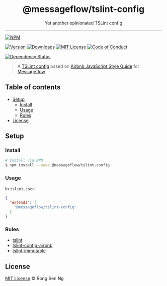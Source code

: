 <div align="center" style="text-align: center;">
  <h1 style="border-bottom: none;">@messageflow/tslint-config</h1>

  <p>Yet another opinionated TSLint config</p>
</div>

<hr />

[![NPM][nodei-badge]][nodei-url]

[![Version][version-badge]][version-url]
[![Downloads][downloads-badge]][downloads-url]
[![MIT License][mit-license-badge]][mit-license-url]
[![Code of Conduct][coc-badge]][coc-url]

[![Dependency Status][daviddm-badge]][daviddm-url]
<!-- [![NSP Status][nsp-badge]][nsp-url] -->

> A [TSLint config][tslint-config-url] based on [Airbnb JavaScript Style Guide][airbnb-javascript-style-guide-url] for [Messageflow][messageflow-url]

## Table of contents

- [Setup](#setup)
  - [Install](#install)
  - [Usage](#usage)
  - [Rules](#rules)
- [License](#license)

## Setup

### Install

```sh
# Install via NPM
$ npm install --save @messageflow/tslint-config
```

### Usage

In `tslint.json`

```json
{
  "extends": [
    "@messageflow/tslint-config"
  ]
}
```

### Rules

- [tslint][tslint-url]
- [tslint-config-airbnb][tslint-config-airbnb-url]
- [tslint-immutable][tslint-immutable-url]

## License

[MIT License](https://motss.mit-license.org/) © Rong Sen Ng

<!-- References -->
[typescript-url]: https://github.com/Microsoft/TypeScript
[node-js-url]: https://nodejs.org
[npm-url]: https://www.npmjs.com
[node-releases-url]: https://nodejs.org/en/download/releases
[tslint-config-url]: https://palantir.github.io/tslint/usage/tslint-json
[airbnb-javascript-style-guide-url]: https://github.com/airbnb/javascript
[messageflow-url]: https://github.com/Messageflow
[tslint-url]: https://github.com/palantir/tslint
[tslint-config-airbnb-url]: https://github.com/progre/tslint-config-airbnb
[tslint-immutable-url]: https://github.com/jonaskello/tslint-immutable

<!-- Badges -->
[nodei-badge]: https://nodei.co/npm/@messageflow/tslint-config.png?downloads=true&downloadRank=true&stars=true

[version-badge]: https://img.shields.io/npm/v/@messageflow/tslint-config.svg?style=flat-square
[downloads-badge]: https://img.shields.io/npm/dm/@messageflow/tslint-config.svg?style=flat-square
[mit-license-badge]: https://img.shields.io/github/license/mashape/apistatus.svg?style=flat-square
[coc-badge]: https://img.shields.io/badge/code%20of-conduct-ff69b4.svg?style=flat-square

[daviddm-badge]: https://img.shields.io/david/Messageflow/tslint-config.svg?style=flat-square
<!-- [nsp-badge]: https://nodesecurity.io/orgs/messageflow/projects/374cb503-b2d9-43e7-88d4-15f3cf55c0b5/badge?style=flat-square -->

<!-- Links -->
[nodei-url]: https://nodei.co/npm/@messageflow/tslint-config

[version-url]: https://www.npmjs.com/package/@messageflow/tslint-config
[downloads-url]: http://www.npmtrends.com/@messageflow/tslint-config
[mit-license-url]: https://github.com/Messageflow/tslint-config/blob/master/LICENSE
[coc-url]: https://github.com/Messageflow/tslint-config/blob/master/CODE_OF_CONDUCT.md

[daviddm-url]: https://david-dm.org/Messageflow/tslint-config
<!-- [nsp-url]: https://nodesecurity.io/orgs/messageflow/projects/374cb503-b2d9-43e7-88d4-15f3cf55c0b5 -->
